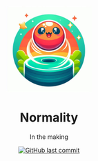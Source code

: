 <div align="center" id="logo">
    <img src="./images/logo.jpeg" width="200", height="200">
</div>

<h1 align="center">Normality</h1>

<p align="center">In the making</p>

<p align="center">
    <a href="https://github.com/menisadi/galton/pulse">
      <img alt="GitHub last commit" src="https://img.shields.io/github/last-commit/menisadi/galton">
    </a>
</p>
